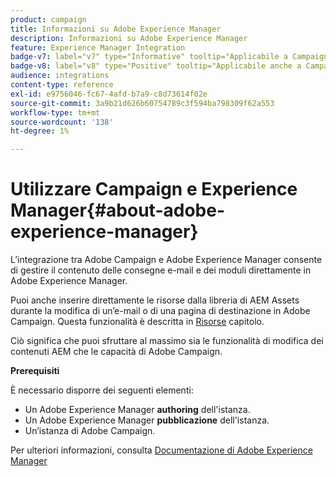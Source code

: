 ```yaml
---
product: campaign
title: Informazioni su Adobe Experience Manager
description: Informazioni su Adobe Experience Manager
feature: Experience Manager Integration
badge-v7: label="v7" type="Informative" tooltip="Applicabile a Campaign Classic v7"
badge-v8: label="v8" type="Positive" tooltip="Applicabile anche a Campaign v8"
audience: integrations
content-type: reference
exl-id: e9756046-fc67-4afd-b7a9-c8d73614f02e
source-git-commit: 3a9b21d626b60754789c3f594ba798309f62a553
workflow-type: tm+mt
source-wordcount: '138'
ht-degree: 1%

---
```


# Utilizzare Campaign e Experience Manager{#about-adobe-experience-manager}



L’integrazione tra Adobe Campaign e Adobe Experience Manager consente di gestire il contenuto delle consegne e-mail e dei moduli direttamente in Adobe Experience Manager.

Puoi anche inserire direttamente le risorse dalla libreria di AEM Assets durante la modifica di un’e-mail o di una pagina di destinazione in Adobe Campaign. Questa funzionalità è descritta in [Risorse](../../integrations/using/sharing-assets-with-adobe-experience-cloud.md) capitolo.

Ciò significa che puoi sfruttare al massimo sia le funzionalità di modifica dei contenuti AEM che le capacità di Adobe Campaign.

**Prerequisiti**

È necessario disporre dei seguenti elementi:

* Un Adobe Experience Manager **authoring** dell&#39;istanza.
* Un Adobe Experience Manager **pubblicazione** dell&#39;istanza.
* Un’istanza di Adobe Campaign.

Per ulteriori informazioni, consulta [Documentazione di Adobe Experience Manager](https://experienceleague.adobe.com/docs/experience-manager-65/classic-ui/campaign/classic-personalization-ac-campaign.html)

